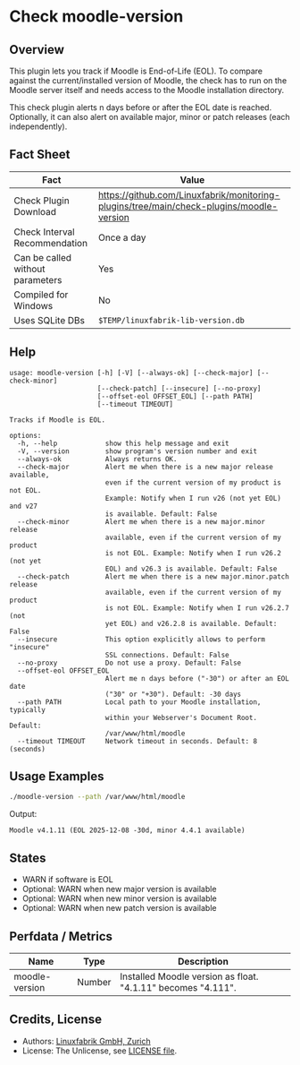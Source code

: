 # Check moodle-version

## Overview

This plugin lets you track if Moodle is End-of-Life (EOL). To compare against the current/installed version of Moodle, the check has to run on the Moodle server itself and needs access to the Moodle installation directory.

This check plugin alerts n days before or after the EOL date is reached. Optionally, it can also alert on available major, minor or patch releases (each independently).


## Fact Sheet

| Fact | Value |
|----|----|
| Check Plugin Download                 | <https://github.com/Linuxfabrik/monitoring-plugins/tree/main/check-plugins/moodle-version> |
| Check Interval Recommendation         | Once a day |
| Can be called without parameters      | Yes |
| Compiled for Windows                  | No |
| Uses SQLite DBs                       | `$TEMP/linuxfabrik-lib-version.db` |


## Help

```text
usage: moodle-version [-h] [-V] [--always-ok] [--check-major] [--check-minor]
                      [--check-patch] [--insecure] [--no-proxy]
                      [--offset-eol OFFSET_EOL] [--path PATH]
                      [--timeout TIMEOUT]

Tracks if Moodle is EOL.

options:
  -h, --help            show this help message and exit
  -V, --version         show program's version number and exit
  --always-ok           Always returns OK.
  --check-major         Alert me when there is a new major release available,
                        even if the current version of my product is not EOL.
                        Example: Notify when I run v26 (not yet EOL) and v27
                        is available. Default: False
  --check-minor         Alert me when there is a new major.minor release
                        available, even if the current version of my product
                        is not EOL. Example: Notify when I run v26.2 (not yet
                        EOL) and v26.3 is available. Default: False
  --check-patch         Alert me when there is a new major.minor.patch release
                        available, even if the current version of my product
                        is not EOL. Example: Notify when I run v26.2.7 (not
                        yet EOL) and v26.2.8 is available. Default: False
  --insecure            This option explicitly allows to perform "insecure"
                        SSL connections. Default: False
  --no-proxy            Do not use a proxy. Default: False
  --offset-eol OFFSET_EOL
                        Alert me n days before ("-30") or after an EOL date
                        ("30" or "+30"). Default: -30 days
  --path PATH           Local path to your Moodle installation, typically
                        within your Webserver's Document Root. Default:
                        /var/www/html/moodle
  --timeout TIMEOUT     Network timeout in seconds. Default: 8 (seconds)
```


## Usage Examples

```bash
./moodle-version --path /var/www/html/moodle
```

Output:

```text
Moodle v4.1.11 (EOL 2025-12-08 -30d, minor 4.4.1 available)
```


## States

* WARN if software is EOL
* Optional: WARN when new major version is available
* Optional: WARN when new minor version is available
* Optional: WARN when new patch version is available


## Perfdata / Metrics

| Name | Type | Description |
|----|----|----|
| moodle-version | Number | Installed Moodle version as float. "4.1.11" becomes "4.111". |


## Credits, License

* Authors: [Linuxfabrik GmbH, Zurich](https://www.linuxfabrik.ch)
* License: The Unlicense, see [LICENSE file](https://unlicense.org/).
